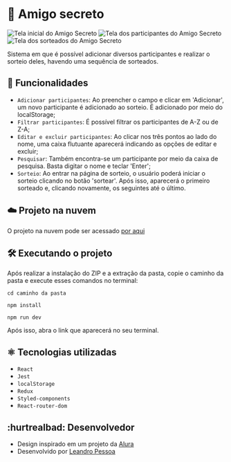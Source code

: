 # 🤹 Amigo secreto

![Tela inicial do Amigo Secreto](https://github.com/user-attachments/assets/4ff859ac-b50b-4445-a916-eb290b50930b)
![Tela dos participantes do Amigo Secreto](https://github.com/user-attachments/assets/255218f8-dd47-4bc6-a20c-336a303198eb)
![Tela dos sorteados do Amigo Secreto](https://github.com/user-attachments/assets/fad6005b-052b-4dd1-bcb2-36e230898a3c)

Sistema em que é possível adicionar diversos participantes e realizar o sorteio deles, havendo uma sequência de sorteados.

## 🔨 Funcionalidades

- `Adicionar participantes`: Ao preencher o campo e clicar em 'Adicionar', um novo participante é adicionado ao sorteio. É adicionado por meio do localStorage;
- `Filtrar participantes`: É possível filtrar os participantes de A-Z ou de Z-A;
- `Editar e excluir participantes`: Ao clicar nos três pontos ao lado do nome, uma caixa flutuante aparecerá indicando as opções de editar e excluir;
- `Pesquisar`: Também encontra-se um participante por meio da caixa de pesquisa. Basta digitar o nome e teclar 'Enter';
- `Sorteio`: Ao entrar na página de sorteio, o usuário poderá iniciar o sorteio clicando no botão 'sortear'. Após isso, aparecerá o primeiro sorteado e, clicando novamente, os seguintes até o último. 

## ☁️ Projeto na nuvem

O projeto na nuvem pode ser acessado [por aqui](https://amigo-secreto-psi-gold.vercel.app/)

## 🛠️ Executando o projeto

Após realizar a instalação do ZIP e a extração da pasta, copie o caminho da pasta e execute esses comandos no terminal:

```
cd caminho da pasta
```

```
npm install
```

```
npm run dev
```

Após isso, abra o link que aparecerá no seu terminal.

## ⚛️ Tecnologias utilizadas

- `React`
- `Jest`
- `localStorage`
- `Redux`
- `Styled-components`
- `React-router-dom`

## :hurtrealbad: Desenvolvedor

- Design inspirado em um projeto da [Alura](https://alura.com.br)
- Desenvolvido por [Leandro Pessoa](https://github.com/leandro-pessoa)



